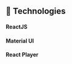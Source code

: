 <!-- [Visit Portfolio Page](https://simoneguimaraes.netlify.app) -->

## 🚀 Technologies
#### ReactJS
#### Material UI
#### React Player